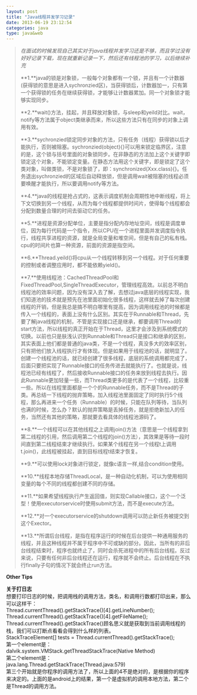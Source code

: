 ```yaml
---
layout: post
title: "Java线程并发学习记录"
date: 2013-06-19 23:12:54
categories: java
type: java&web
---
```


>_在面试的时候发现自己其实对于java线程并发学习还是不够，而且学过没有好好记录下载，现在就重新记录一下，然后还有线程池的学习，以后继续补充_
>
>**1\.**java的锁是对象锁，一般每个对象都有一个锁，并且有一个计数器(获得锁的意思是进入sychronzied区)，当获得锁后，计数器加一，只有第一个获得锁的任务在继续获得锁，才能够让计数器累加。同一个对象锁才能够实现同步。  
>
>**2\.**wait()方法，挂起，并且释放对象锁，与sleep和yeild对比。wait，notify等方法属于object类继承而来，所以这些方法只有在同步的对象上调用有效。  
>
>**3\.**sychronzied锁定同步对象的方法，只有任务（线程）获得锁以后才能执行，否则被阻塞。sychronzied(object){}可以用来锁定临界区，注意的是，这个锁与括号里面的对象锁同步。在非静态的方法加上这个关键字即锁定这个对象，不能锁定变量。在静态方法用这个关键字，即是锁定了这个类对象，叫做类锁，不是对象锁了，即：synchronized(Xxx.class){}。任务退出sychronzied的区域后自动释放锁，但是调用wait被阻塞的线程必须要唤醒才能执行，所以要调用notify等方法。  
>
>**4\.**java的线程是抢占式的，这表示调度机制会周期性地中断线程，将上下文切换到另一个线程，从而为每个线程都提供时间片，使得每个线程都会分配到数量合理的时间去驱动它的任务。  
>
>**5\.**进程是资源分配单位，主要是指分配内存地址空间，线程是调度单位，因为每行代码是一个指令，所以CPU在一个进程里面并发调度指令执行，线程共享进程的资源，就是全局变量和堆空间，但是有自己的私有栈。cpu的时间片也算一种资源，前面的资源是指空间。  
>
>**6\.**Thread.yeild()将cpu从一个线程转移到另一个线程。对于任何重要的控制或者调整应用时，都不能依赖yield()。  
>
>**7\.**使用线程池：CachedThreadPool和FixedThreadPool,SingleThreadExecutor，管理线程高效。以前总不明白线程池的效率问题，因为没有深入去了解，去想过java底层的线程实现，我们知道池的技术就是预先在池里面初始化很多线程，这样就去掉了每次创建线程的开销，但是我总是搞不明白哪里有提高，因为调用线程池的时候都是传入一个线程的，表面上没有什么区别。其实在于Runnable和Thread，先要了解java线程的机制，不管是实现接口还是继承，都要调用Thread的start方法，所以线程的真正开始在于Thread，这里才会涉及到系统模式的切换。以前也只是肤浅认识到Runnable和Thread只是接口和继承的区别，其实表面上他们都是普通的java类，不是一个线程，真没多大的效率区别，只有把他们放入线程执行才有体现。但是如果用于线程池的话，就明显了。创建一个线程池的话，就已经创建了很多线程，底层的系统调用都完成了，后面只要把实现了Runnable接口的任务传进去就能执行了。也就是说，线程池已经有线程了，然后接收Runnable接口的任务来放到线程去执行。因此Runnable更加轻量一些，而Thread类更多的是代表了一个线程，比较重一些。所以在线程里面都是一个个的Runnable任务，而不是Thread的子类。再总结一下线程的抛弃策略，加入线程池里面固定了同时执行5个线程，那么再进来一个任务（Runnable）的时候，只能在队列等待，当队列也满的时候，怎么办？默认的抛弃策略是丢掉任务，就是拒绝新加入的任务，当然还有其他的策略，那就要去看具体的线程池源码了。
>
>**8\.**一个线程可以在其他线程之上调用join()方法（意思是一个线程拿到第二线程的引用，然后调用第二个线程的join()方法），其效果是等待一段时间直到第二线程结束才继续执行。如果某个线程在另一个线程t上调用t.join()，此线程被挂起，直到目标线程t结束才恢复。  
>
>**9\.**可以使用lock对象进行锁定，就像c语言一样,结合condition使用。  
>
>**10\.**线程本地存储ThreadLocal，是一种自动化机制，可以为使用相同变量的每个不同的线程都创建不同的存储。  
>
>**11\.**如果希望线程执行产生返回值，则实现Callable接口，这个一个泛型！使用executorservice时使用submit方法，而不是execute方法。  
>
>**12\.**对一个executorservice的shutdown调用可以防止新任务被提交到这个Exector。  
>
>**13\.**所谓后台线程，是指在程序运行的时候在后台提供一种通用服务的线程，并且这种线程并不属于程序中不可或缺的部分。因此，当所有的非后台线程结束时，程序也就终止了，同时会杀死进程中的所有后台线程。反过来说，只要有任何非后台线程还在运行，程序就不会终止。后台线程在不执行finally子句的情况下就会终止run方法。  
>


**Other Tips**  

**关于打日志**  
想要打印日志的时候，把调用栈的调用方法，类名，和调用行数都打印出来，那么可以这样干：  
Thread.currentThread().getStackTrace()[4].getLineNumber();  
Thread.currentThread().getStackTrace()[4].getFileName();  
Thread.currentThread().getStackTrace()顾名思义就是获取到当前调用线程的栈，我们可以打断点看看会得到什么样的列表。  
StackTraceElement[] tests = Thread.currentThread().getStackTrace();  
第一个element是：  
dalvik.system.VMStack.getThreadStackTrace(Native Method)  
第二个element是：  
java.lang.Thread.getStackTrace(Thread.java:579)  
第三个开始就是你程序的调用方法了，所以上面的4不是绝对的，是根据你的程序来决定的。上面的是android上的结果，第一个是虚拟机的调用本地方法，第二个是Thread的调用方法。